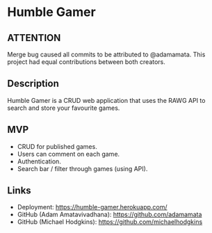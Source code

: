 # Humble Gamer
## ATTENTION
Merge bug caused all commits to be attributed to @adamamata. This project had equal contributions between both creators.

## Description
Humble Gamer is a CRUD web application that uses the RAWG API to search and store your favourite games. 

## MVP
- CRUD for published games. 
- Users can comment on each game. 
- Authentication. 
- Search bar / filter through games (using API). 

## Links
- Deployment: https://humble-gamer.herokuapp.com/
- GitHub (Adam Amatavivadhana): https://github.com/adamamata
- GitHub (Michael Hodgkins): https://github.com/michaelhodgkins